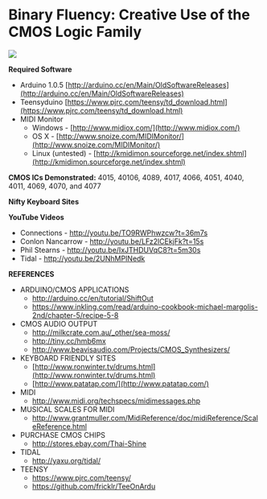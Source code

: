 # Binary Fluency: Creative Use of the CMOS Logic Family #
![](http://i.imgur.com/d3jwguv.jpg)


**Required Software**

- Arduino 1.0.5 [http://arduino.cc/en/Main/OldSoftwareReleases](http://arduino.cc/en/Main/OldSoftwareReleases)
- Teensyduino [https://www.pjrc.com/teensy/td_download.html](https://www.pjrc.com/teensy/td_download.html)
- MIDI Monitor 
	- Windows - [http://www.midiox.com/](http://www.midiox.com/)
	- OS X - [http://www.snoize.com/MIDIMonitor/](http://www.snoize.com/MIDIMonitor/)
	- Linux (untested) - [http://kmidimon.sourceforge.net/index.shtml](http://kmidimon.sourceforge.net/index.shtml)
	
**CMOS ICs Demonstrated:** 4015, 40106, 4089, 4017, 4066, 4051, 4040, 4011, 4069, 4070, and 4077

**Nifty Keyboard Sites**



**YouTube Videos**

- Connections - http://youtu.be/TO9RWPhwzcw?t=36m7s
- Conlon Nancarrow - http://youtu.be/LFz2lCEkjFk?t=15s
- Phil Stearns - http://youtu.be/IxJTHDUVqC8?t=5m30s
- Tidal - http://youtu.be/2UNhMPINedk

**REFERENCES**

- ARDUINO/CMOS APPLICATIONS
	- http://arduino.cc/en/tutorial/ShiftOut
	- https://www.inkling.com/read/arduino-cookbook-michael-margolis-2nd/chapter-5/recipe-5-8
- CMOS AUDIO OUTPUT
	- http://milkcrate.com.au/_other/sea-moss/
	- http://tiny.cc/hmb6mx
	- http://www.beavisaudio.com/Projects/CMOS_Synthesizers/
- KEYBOARD FRIENDLY SITES
	- [http://www.ronwinter.tv/drums.html](http://www.ronwinter.tv/drums.html)
	- [http://www.patatap.com/](http://www.patatap.com/)
- MIDI
	- http://www.midi.org/techspecs/midimessages.php
- MUSICAL SCALES FOR MIDI
	- http://www.grantmuller.com/MidiReference/doc/midiReference/ScaleReference.html
- PURCHASE CMOS CHIPS
	- http://stores.ebay.com/Thai-Shine
- TIDAL
	- http://yaxu.org/tidal/
- TEENSY
	- https://www.pjrc.com/teensy/
	- https://github.com/fricklr/TeeOnArdu




